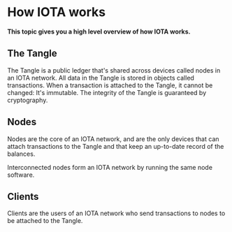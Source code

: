 # How IOTA works

**This topic gives you a high level overview of how IOTA works.**

## The Tangle

The Tangle is a public ledger that's shared across devices called nodes in an IOTA network. All data in the Tangle is stored in objects called transactions. When a transaction is attached to the Tangle, it cannot be changed: It's immutable. The integrity of the Tangle is guaranteed by cryptography.

## Nodes

Nodes are the core of an IOTA network, and are the only devices that can attach transactions to the Tangle and that keep an up-to-date record of the balances.

Interconnected nodes form an IOTA network by running the same node software.

## Clients

Clients are the users of an IOTA network who send transactions to nodes to be attached to the Tangle.
